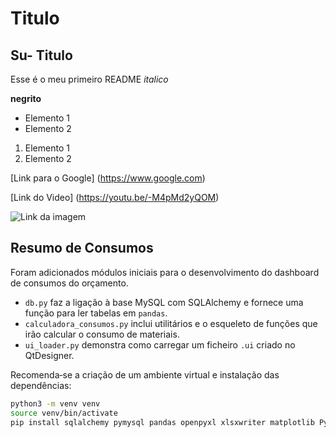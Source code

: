 # Titulo

## Su- Titulo


Esse é o meu primeiro README
*italico*

**negrito**
- Elemento 1
- Elemento 2

1) Elemento 1
2) Elemento 2

[Link para o Google] (https://www.google.com)

[Link do Video] (https://youtu.be/-M4pMd2yQOM)

![Link da imagem](https://th.bing.com/th?id=OSK.1bd96804749cb2cd25815989f67a03c6&w=188&h=132&c=7&o=6&pid=SANGAM)
## Resumo de Consumos

Foram adicionados módulos iniciais para o desenvolvimento do dashboard de consumos do orçamento.

- `db.py` faz a ligação à base MySQL com SQLAlchemy e fornece uma função para ler tabelas em `pandas`.
- `calculadora_consumos.py` inclui utilitários e o esqueleto de funções que irão calcular o consumo de materiais.
- `ui_loader.py` demonstra como carregar um ficheiro `.ui` criado no QtDesigner.

Recomenda‑se a criação de um ambiente virtual e instalação das dependências:

```bash
python3 -m venv venv
source venv/bin/activate
pip install sqlalchemy pymysql pandas openpyxl xlsxwriter matplotlib PySide6
```